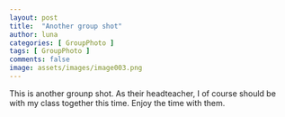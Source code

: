 ```yaml
---
layout: post
title:  "Another group shot"
author: luna
categories: [ GroupPhoto ]
tags: [ GroupPhoto ]
comments: false
image: assets/images/image003.png
---
```


This is another grounp shot. As their headteacher, I of course should be with my class together this time.
Enjoy the time with them.

